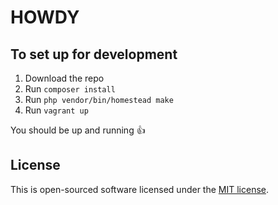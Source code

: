 # HOWDY

## To set up for development
1. Download the repo
1. Run `composer install`
1. Run `php vendor/bin/homestead make`
1. Run `vagrant up`

You should be up and running :+1:

## License

This is open-sourced software licensed under the [MIT license](https://opensource.org/licenses/MIT).
